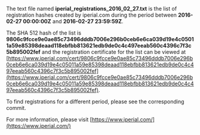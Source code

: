 The text file named **iperial_registrations_2016_02_27.txt** is the list of registration hashes created by iperial.com during the period between **2016-02-27 00:00:00Z** and **2016-02-27 23:59:59Z**.

The SHA 512 hash of the list is **9806c9fcce9e0ae85c73496dddb7006e296b0ceb6e6ca039d19e4c05011a59e85398deaad118ebfbb813621edb9de0c4c497eeab560c4396c7f3c5b895002fef** and the registration certificate for the list can be viewed at [https://www.iperial.com/cert/9806c9fcce9e0ae85c73496dddb7006e296b0ceb6e6ca039d19e4c05011a59e85398deaad118ebfbb813621edb9de0c4c497eeab560c4396c7f3c5b895002fef](https://www.iperial.com/cert/9806c9fcce9e0ae85c73496dddb7006e296b0ceb6e6ca039d19e4c05011a59e85398deaad118ebfbb813621edb9de0c4c497eeab560c4396c7f3c5b895002fef).

To find registrations for a different period, please see the corresponding commit.

For more information, please visit [https://www.iperial.com/](https://www.iperial.com/)
